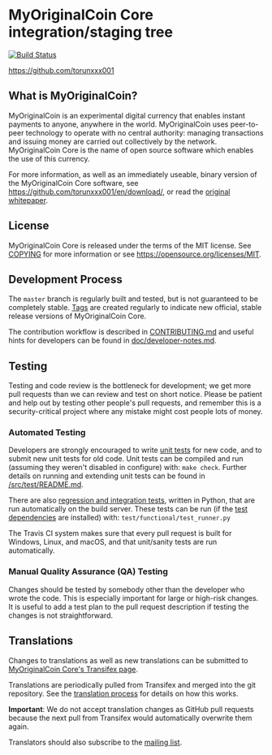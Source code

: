MyOriginalCoin Core integration/staging tree
=====================================

[![Build Status](https://travis-ci.org/bitcoin/bitcoin.svg?branch=master)](https://travis-ci.org/bitcoin/bitcoin)

https://github.com/torunxxx001

What is MyOriginalCoin?
----------------

MyOriginalCoin is an experimental digital currency that enables instant payments to
anyone, anywhere in the world. MyOriginalCoin uses peer-to-peer technology to operate
with no central authority: managing transactions and issuing money are carried
out collectively by the network. MyOriginalCoin Core is the name of open source
software which enables the use of this currency.

For more information, as well as an immediately useable, binary version of
the MyOriginalCoin Core software, see https://github.com/torunxxx001/en/download/, or read the
[original whitepaper](https://github.com/torunxxx001/bitcoin.pdf).

License
-------

MyOriginalCoin Core is released under the terms of the MIT license. See [COPYING](COPYING) for more
information or see https://opensource.org/licenses/MIT.

Development Process
-------------------

The `master` branch is regularly built and tested, but is not guaranteed to be
completely stable. [Tags](https://github.com/torunxxx001/MyOriginalCoin/tags) are created
regularly to indicate new official, stable release versions of MyOriginalCoin Core.

The contribution workflow is described in [CONTRIBUTING.md](CONTRIBUTING.md)
and useful hints for developers can be found in [doc/developer-notes.md](doc/developer-notes.md).

Testing
-------

Testing and code review is the bottleneck for development; we get more pull
requests than we can review and test on short notice. Please be patient and help out by testing
other people's pull requests, and remember this is a security-critical project where any mistake might cost people
lots of money.

### Automated Testing

Developers are strongly encouraged to write [unit tests](src/test/README.md) for new code, and to
submit new unit tests for old code. Unit tests can be compiled and run
(assuming they weren't disabled in configure) with: `make check`. Further details on running
and extending unit tests can be found in [/src/test/README.md](/src/test/README.md).

There are also [regression and integration tests](/test), written
in Python, that are run automatically on the build server.
These tests can be run (if the [test dependencies](/test) are installed) with: `test/functional/test_runner.py`

The Travis CI system makes sure that every pull request is built for Windows, Linux, and macOS, and that unit/sanity tests are run automatically.

### Manual Quality Assurance (QA) Testing

Changes should be tested by somebody other than the developer who wrote the
code. This is especially important for large or high-risk changes. It is useful
to add a test plan to the pull request description if testing the changes is
not straightforward.

Translations
------------

Changes to translations as well as new translations can be submitted to
[MyOriginalCoin Core's Transifex page](https://www.transifex.com/projects/p/bitcoin/).

Translations are periodically pulled from Transifex and merged into the git repository. See the
[translation process](doc/translation_process.md) for details on how this works.

**Important**: We do not accept translation changes as GitHub pull requests because the next
pull from Transifex would automatically overwrite them again.

Translators should also subscribe to the [mailing list](https://groups.google.com/forum/#!forum/bitcoin-translators).
